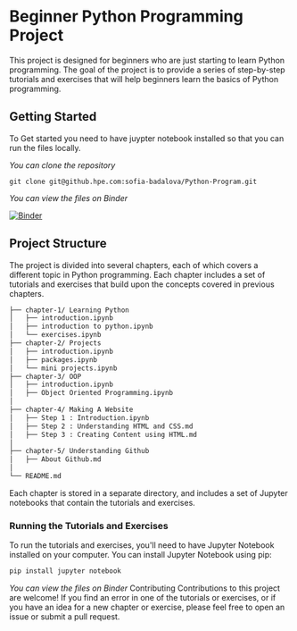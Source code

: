 # Beginner Python Programming Project
This project is designed for beginners who are just starting to learn Python programming. 
The goal of the project is to provide a series of step-by-step tutorials and exercises that will help beginners learn the basics of Python programming.

## Getting Started 
To Get started you need to have juypter notebook installed so that you can run the files locally. 

_You can clone the repository_
````
git clone git@github.hpe.com:sofia-badalova/Python-Program.git
````

_You can view the files on Binder_

[![Binder](https://mybinder.org/badge_logo.svg)](https://mybinder.org/v2/gh/Soph1ia/Python-Program/main)

## Project Structure
The project is divided into several chapters, each of which covers a different topic in Python programming. 
Each chapter includes a set of tutorials and exercises that build upon the concepts covered in previous chapters.
```bash
├── chapter-1/ Learning Python
│   ├── introduction.ipynb
│   ├── introduction to python.ipynb
│   └── exercises.ipynb
├── chapter-2/ Projects
│   ├── introduction.ipynb
│   ├── packages.ipynb
│   └── mini projects.ipynb
├── chapter-3/ OOP
│   ├── introduction.ipynb
│   ├── Object Oriented Programming.ipynb
│
├── chapter-4/ Making A Website 
│   ├── Step 1 : Introduction.ipynb
│   ├── Step 2 : Understanding HTML and CSS.md 
│   ├── Step 3 : Creating Content using HTML.md
│ 
├── chapter-5/ Understanding Github
│   ├── About Github.md
│
└── README.md
```

Each chapter is stored in a separate directory, and includes a set of Jupyter notebooks that contain the tutorials and exercises.

### Running the Tutorials and Exercises
To run the tutorials and exercises, you'll need to have Jupyter Notebook installed on your computer. You can install Jupyter Notebook using pip:

```bash
pip install jupyter notebook
```

_You can view the files on Binder_
Contributing
Contributions to this project are welcome! 
If you find an error in one of the tutorials or exercises, or if you have an idea for a new chapter or exercise, please feel free to open an issue or submit a pull request.
